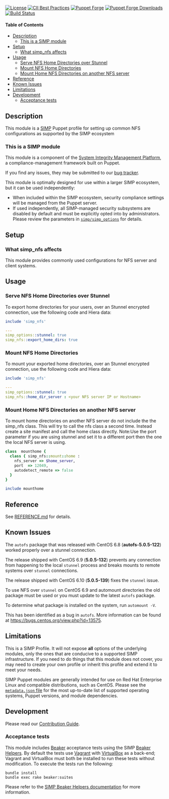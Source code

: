 [![License](https://img.shields.io/:license-apache-blue.svg)](https://www.apache.org/licenses/LICENSE-2.0.html)
[![CII Best Practices](https://bestpractices.coreinfrastructure.org/projects/73/badge)](https://bestpractices.coreinfrastructure.org/projects/73)
[![Puppet Forge](https://img.shields.io/puppetforge/v/simp/simp_nfs.svg)](https://forge.puppetlabs.com/simp/simp_nfs)
[![Puppet Forge Downloads](https://img.shields.io/puppetforge/dt/simp/simp_nfs.svg)](https://forge.puppetlabs.com/simp/simp_nfs)
[![Build Status](https://travis-ci.org/simp/pupmod-simp-simp_nfs.svg)](https://travis-ci.org/simp/pupmod-simp-simp_nfs)

#### Table of Contents

<!-- vim-markdown-toc GFM -->

* [Description](#description)
  * [This is a SIMP module](#this-is-a-simp-module)
* [Setup](#setup)
  * [What simp_nfs affects](#what-simp_nfs-affects)
* [Usage](#usage)
  * [Serve NFS Home Directories over Stunnel](#serve-nfs-home-directories-over-stunnel)
  * [Mount NFS Home Directories](#mount-nfs-home-directories)
  * [Mount Home NFS Directories on another NFS server](#mount-home-nfs-directories-on-another-nfs-server)
* [Reference](#reference)
* [Known Issues](#known-issues)
* [Limitations](#limitations)
* [Development](#development)
  * [Acceptance tests](#acceptance-tests)

<!-- vim-markdown-toc -->

## Description

This module is a [SIMP](https://simp-project.com) Puppet profile for setting up
common NFS configurations as supported by the SIMP ecosystem

### This is a SIMP module

This module is a component of the [System Integrity Management Platform](https://simp-project.com),
a compliance-management framework built on Puppet.


If you find any issues, they may be submitted to our [bug tracker](https://simp-project.atlassian.net/).

This module is optimally designed for use within a larger SIMP ecosystem, but
it can be used independently:

 * When included within the SIMP ecosystem, security compliance settings will
   be managed from the Puppet server.
 * If used independently, all SIMP-managed security subsystems are disabled by
   default and must be explicitly opted into by administrators.  Please review
   the parameters in
   [`simp/simp_options`](https://github.com/simp/pupmod-simp-simp_options) for
   details.

## Setup

### What simp_nfs affects

This module provides commonly used configurations for NFS server and client
systems.

## Usage

### Serve NFS Home Directories over Stunnel

To export home directories for your users, over an Stunnel encrypted
connection, use the following code and Hiera data:

```ruby
include 'simp_nfs'
```

```yaml
---
simp_options::stunnel: true
simp_nfs::export_home_dirs: true
```

### Mount NFS Home Directories

To mount your exported home directories, over an Stunnel encrypted connection,
use the following code and Hiera data:

```ruby
include 'simp_nfs'
```

```yaml
---
simp_options::stunnel: true
simp_nfs::home_dir_server : <your NFS server IP or Hostname>
```

### Mount Home NFS Directories on another NFS server

To mount home directories on another NFS server do not include the the simp_nfs
class. This will try to call the nfs class a second time.  Instead
create a site manifest and call the home class directly.  Note:Use the port
parameter if you are using stunnel and set it to a different port then the
one the local NFS server is using.

```ruby
class  mounthome {
  class { simp_nfs::mount::home :
    nfs_server => $home_server,
    port  => 12049,
    autodetect_remote => false
  }
}
```

```ruby
include mounthome
```

## Reference

See [REFERENCE.md](REFERENCE.md) for details.

## Known Issues

The ``autofs`` package that was released with CentOS 6.8 (**autofs-5.0.5-122**) worked
properly over a stunnel connection.

The release shipped with CentOS 6.9 (**5.0.5-132**) prevents any connection from happening
to the local ``stunnel`` process and breaks mounts to remote systems over ``stunnel`` connections.

The release shipped with CentOS 6.10 (**5.0.5-139**) fixes the ``stunnel`` issue.

To use NFS over ``stunnel`` on CentOS 6.9 and automount directories the old
package must be used or you must update to the latest ``autofs`` package.

To determine what package is installed on the system, run ``automount -V``.

This has been identified as a bug in ``autofs``. More information can be found
at https://bugs.centos.org/view.php?id=13575.

## Limitations

This is a SIMP Profile. It will not expose **all** options of the underlying
modules, only the ones that are conducive to a supported SIMP infrastructure.
If you need to do things that this module does not cover, you may need to
create your own profile or inherit this profile and extend it to meet your
needs.

SIMP Puppet modules are generally intended for use on Red Hat Enterprise Linux
and compatible distributions, such as CentOS. Please see the
[`metadata.json` file](./metadata.json) for the most up-to-date list of
supported operating systems, Puppet versions, and module dependencies.

## Development

Please read our [Contribution Guide](https://simp.readthedocs.io/en/stable/contributors_guide/index.html).

### Acceptance tests

This module includes [Beaker](https://github.com/puppetlabs/beaker) acceptance
tests using the SIMP [Beaker Helpers](https://github.com/simp/rubygem-simp-beaker-helpers).
By default the tests use [Vagrant](https://www.vagrantup.com/) with
[VirtualBox](https://www.virtualbox.org) as a back-end; Vagrant and VirtualBox
must both be installed to run these tests without modification. To execute the
tests run the following:

```shell
bundle install
bundle exec rake beaker:suites
```

Please refer to the [SIMP Beaker Helpers documentation](https://github.com/simp/rubygem-simp-beaker-helpers/blob/master/README.md)
for more information.
